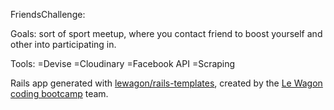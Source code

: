 FriendsChallenge:

Goals:
sort of sport meetup, where you contact friend to boost yourself and other into participating in.

Tools:
=Devise
=Cloudinary
=Facebook API
=Scraping


Rails app generated with [lewagon/rails-templates](https://github.com/lewagon/rails-templates), created by the [Le Wagon coding bootcamp](https://www.lewagon.com) team.
